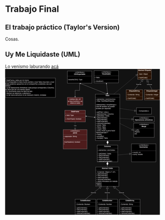 # Trabajo Final

## El trabajo práctico (Taylor's Version)

Cosas.

## Uy Me Liquidaste (UML)

Lo venismo laburando [acá](https://app.diagrams.net/#G1DOJtMU1e1PPWIKqBsVtgQ2VxnJnP0Onv)
![El UML](res/final.drawio.png)
